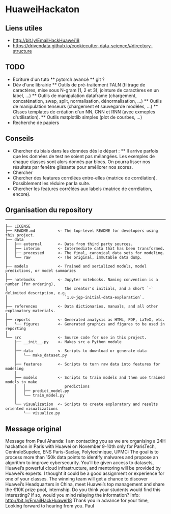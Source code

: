 # HuaweiHackaton
## Liens utiles
* http://bit.ly/EmailHackHuawei18
* https://drivendata.github.io/cookiecutter-data-science/#directory-structure


## TODO
* Ecriture d'un tuto
** pytorch avancé
** git ?
* Dév d'une librairie
** Outils de pré-traitement TALN (filtrage de caractères, mise sous N-gram (1, 2 et 3), jointure de caractères en un label, ...)
** Outils de manipulation dataframe (chargement, concaténation, swap, split, normalisation, dénormalisation, ...)
** Outils de manipulation tenseurs (chargement et sauvegarde modèles, ...)
** Clsses templates de création d'un NN, CNN et RNN (avec exmeples d'utilisation).
** Outils matplotlib simples (plot de courbes, ...)
* Recherche de papiers


## Conseils
* Chercher du biais dans les données dès le départ :
** Il arrive parfois que les données de test ne soient pas mélangées. Les exemples de chaque classes sont alors donnés par blocs. On pourra lisser nos résultats par fenêtre glissante pour améliorer nos scores.
* Chercher
* Chercher des features corrélées entre-elles (matrice de corrélation). Possiblement les réduire par la suite.
* Chercher les features corrélées aux labels (matrice de corrélation, encore).


## Organisation du repository
------------

    ├── LICENSE
    ├── README.md          <- The top-level README for developers using this project.
    ├── data
    │   ├── external       <- Data from third party sources.
    │   ├── interim        <- Intermediate data that has been transformed.
    │   ├── processed      <- The final, canonical data sets for modeling.
    │   └── raw            <- The original, immutable data dump.
    │
    ├── models             <- Trained and serialized models, model predictions, or model summaries
    │
    ├── notebooks          <- Jupyter notebooks. Naming convention is a number (for ordering),
    │                         the creator's initials, and a short `-` delimited description, e.g.
    │                         `1.0-jqp-initial-data-exploration`.
    │
    ├── references         <- Data dictionaries, manuals, and all other explanatory materials.
    │
    ├── reports            <- Generated analysis as HTML, PDF, LaTeX, etc.
    │   └── figures        <- Generated graphics and figures to be used in reporting
    │
    └── src                <- Source code for use in this project.
        ├── __init__.py    <- Makes src a Python module
        │
        ├── data           <- Scripts to download or generate data
        │   └── make_dataset.py
        │
        ├── features       <- Scripts to turn raw data into features for modeling
        │
        ├── models         <- Scripts to train models and then use trained models to make
        │   │                 predictions
        │   ├── predict_model.py
        │   └── train_model.py
        │
        └── visualization  <- Scripts to create exploratory and results oriented visualizations
            └── visualize.py


## Message original
Message from Paul Ahanda:
I am contacting you as we are organising a 24H hackathon in Paris with Huawei on November 9-10th only for ParisTech, CentraleSupelec, ENS Paris-Saclay, Polytechnique, UPMC: 
The goal is to process more than 150k data points to identify malwares and propose an algorithm to improve cybersecurity. You’ll be given access to datasets, Huawei’s powerful cloud infrastructure, and mentoring will be provided by Huawei’s experts. 
I thought it could be a good assignment or experience for one of your classes. The winning team will get  a chance to discover Huawei’s Headquarters in China, meet Huawei’s top management and share the €10K prize pool, internship.
Do you think your students would find this interesting? If so, would you mind relaying the information? 
Info: http://bit.ly/EmailHackHuawei18
Thank you in advance for your time,
Looking forward to hearing from you.
Paul
